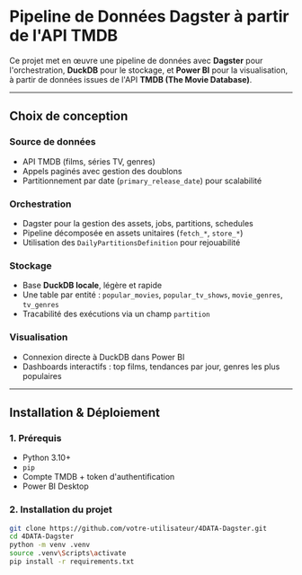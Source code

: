 # Pipeline de Données Dagster à partir de l'API TMDB

Ce projet met en œuvre une pipeline de données avec **Dagster** pour l'orchestration, **DuckDB** pour le stockage, et **Power BI** pour la visualisation, à partir de données issues de l'API **TMDB (The Movie Database)**.

---

## Choix de conception

### Source de données
- API TMDB (films, séries TV, genres)
- Appels paginés avec gestion des doublons
- Partitionnement par date (`primary_release_date`) pour scalabilité

### Orchestration
- Dagster pour la gestion des assets, jobs, partitions, schedules
- Pipeline décomposée en assets unitaires (`fetch_*`, `store_*`)
- Utilisation des `DailyPartitionsDefinition` pour rejouabilité

### Stockage
- Base **DuckDB locale**, légère et rapide
- Une table par entité : `popular_movies`, `popular_tv_shows`, `movie_genres`, `tv_genres`
- Tracabilité des exécutions via un champ `partition`

### Visualisation
- Connexion directe à DuckDB dans Power BI
- Dashboards interactifs : top films, tendances par jour, genres les plus populaires

---

## Installation & Déploiement

### 1. Prérequis

- Python 3.10+
- `pip`
- Compte TMDB + token d'authentification
- Power BI Desktop

### 2. Installation du projet

```bash
git clone https://github.com/votre-utilisateur/4DATA-Dagster.git
cd 4DATA-Dagster
python -m venv .venv
source .venv\Scripts\activate
pip install -r requirements.txt
